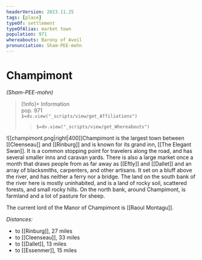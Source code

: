 ```yaml
---
headerVersion: 2023.11.25
tags: [place]
typeOf: settlement
typeOfAlias: market town
population: 971
whereabouts: Barony of Aveil
pronunciation: Sham-PEE-mohn
---
```

# Champimont
*(Sham-PEE-mohn)*
>[!info]+ Information  
> pop. 971  
> `$=dv.view("_scripts/view/get_Affiliations")`  
>> `$=dv.view("_scripts/view/get_Whereabouts")`

![[champimont.png|right|400]]Champimont is the largest town between [[Cleenseau]] and [[Rinburg]] and is known for its grand inn, [[The Elegant Swan]]. It is a common stopping point for travelers along the road, and has several smaller inns and caravan yards.  There is also a large market once a month that draws people from as far away as [[Eftly]] and [[Dallet]] and an array of blacksmiths, carpenters, and other artisans. It set on a bluff above the river, and has neither a ferry nor a bridge. The land on the south bank of the river here is mostly uninhabited, and is a land of rocky soil, scattered forests, and small rocky hills. On the north bank, around Champimont, is farmland and a lot of pasture for sheep. 

The current lord of the Manor of Champimont is [[Raoul Montagu]].

_Distances:_
* to [[Rinburg]], 27 miles
* to [[Cleenseau]], 33 miles
* to [[Dallet]], 13 miles
* to [[Essenmer]], 15 miles